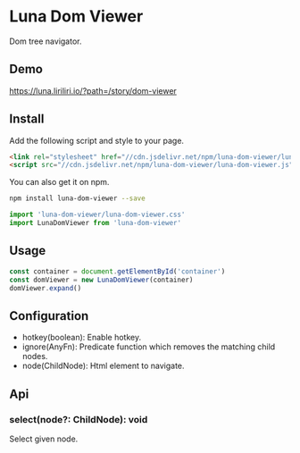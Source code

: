 # Luna Dom Viewer

Dom tree navigator.

## Demo

https://luna.liriliri.io/?path=/story/dom-viewer

## Install

Add the following script and style to your page.

```html
<link rel="stylesheet" href="//cdn.jsdelivr.net/npm/luna-dom-viewer/luna-dom-viewer.css" />
<script src="//cdn.jsdelivr.net/npm/luna-dom-viewer/luna-dom-viewer.js"></script>
```

You can also get it on npm.

```bash
npm install luna-dom-viewer --save
```

```javascript
import 'luna-dom-viewer/luna-dom-viewer.css'
import LunaDomViewer from 'luna-dom-viewer'
```

## Usage

```javascript
const container = document.getElementById('container')
const domViewer = new LunaDomViewer(container)
domViewer.expand()
```

## Configuration

* hotkey(boolean): Enable hotkey.
* ignore(AnyFn): Predicate function which removes the matching child nodes.
* node(ChildNode): Html element to navigate.

## Api

### select(node?: ChildNode): void

Select given node.
